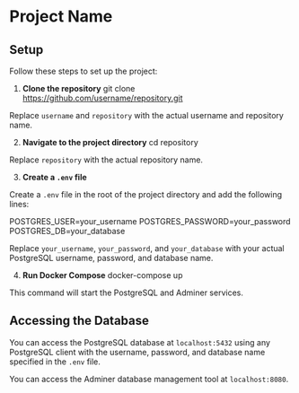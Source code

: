 # Project Name

## Setup

Follow these steps to set up the project:

1. **Clone the repository**
git clone https://github.com/username/repository.git


Replace `username` and `repository` with the actual username and repository name.

2. **Navigate to the project directory**
cd repository


Replace `repository` with the actual repository name.

3. **Create a `.env` file**

Create a `.env` file in the root of the project directory and add the following lines:

POSTGRES_USER=your_username 
POSTGRES_PASSWORD=your_password 
POSTGRES_DB=your_database


Replace `your_username`, `your_password`, and `your_database` with your actual PostgreSQL username, password, and database name.

4. **Run Docker Compose**
docker-compose up


This command will start the PostgreSQL and Adminer services.

## Accessing the Database

You can access the PostgreSQL database at `localhost:5432` using any PostgreSQL client with the username, password, and database name specified in the `.env` file.

You can access the Adminer database management tool at `localhost:8080`.